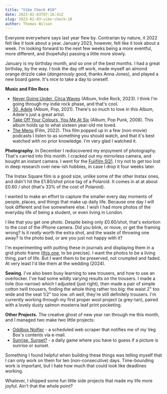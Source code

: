 ```yaml
---
title: "Vibe Check #10"
date: 2023-02-03T07:16:41Z
slug: 2023-02-03-vibe-check-10
author: Thomas Wilson
---
```


Everyone everywhere says last year flew by.  Contrarian by nature, it 2022 felt like it took about a year.  January 2023, however, felt like it took about a week.  I'm looking forward to the next few weeks being a more eventful, more different, and (hopefully) passing a little more slowly.

January is my birthday month, and so one of the best months.  I had a great birthday, by the way.  I took the day off work, made myself an almond orange drizzle cake (_dangerously_ good, thanks Anna Jones), and played a new board game.  It's nice to take a day to oneself. 

**Music and Film Recs**

- [Never Going Under, Circa Waves](https://songwhip.com/circa-waves/never-going-under) (Album, Indie Rock, 2023).  I think I'm going through my indie rock phase, and that's cool.
- [30, Adele](https://songwhip.com/adele/302021) (Album, Pop, 2021).  There's so much to love in this Album, Adele's just a great artist.
- [Take Off Your Colours, You Me At Six](https://songwhip.com/you-me-at-six/take-off-your-colours) (Album, Pop Punk, 2008).  This album holds up to what sixteen year-old me loved.
- [The Menu](https://letterboxd.com/film/the-menu-2022/) (Film, 2022).  This film popped up in a few (non-movie) podcasts I listen to as something you should watch, and that it's best watched with no prior knowledge.  I'm very glad I watched it.

**Photography.** In December I rediscovered my enjoyment of photography.  That's carried into this month.  I cracked out my mirrorless camera, and bought an instant camera.  I went for the [Fujifilm SQ1](https://instax.com/sq1/en/).  I try not to get too lost in deep research over new-ish hobbies, in case I drop it four weeks later.  

The Instax Square film is a good size, unlike some of the other Instax ones, and didn't hit the £1.80/shot price tag of a Polaroid.  It comes in at at about £0.60 / shot (that's 33% of the cost of Polaroid).

I wanted to make an effort to capture the smaller every day moments of people, places, and things that make up daily life.  Because one day I will look different and live somewhere else.  I wish I had more photos of the everyday life of being a student, or even living in London.  

I like that you get one photo.  Despite being only £0.60/shot, that's extortion to the cost of the iPhone camera.  Did you blink, or move, or get the framing wrong?  Is it *really* worth the extra shot, and the waste of throwing one away?  Is the photo bad, or are you just not happy with it?

I'm experimenting with putting these in journals and displaying them in a grid photo frame ([this one](https://www.etsy.com/uk/listing/1228774146/instax-square-multi-aperture-wooden), to be precise).  I want the photos to be a living thing, part of life.   But I want them to be preserved, not crumpled and faded.  At very least I'd like them at the wedding (2024).

**Sewing.** I've also been busy learning to sew trousers, and how to use an overlocker.  I've had some wildly varying results on the trousers.  I made a toile (too narrow) which I adjusted (just right), then made a pair of simple cotton twill trousers, finding the whole thing rather too big: the waist 2" too wide and the seat 1/2" too low.  *oh well*, they're still definitely trousers.  I'm currently working through my first proper wool project (a grey-tan), paired with a lovely dusty salmon mosterra  leaf print pocketing.

**Other Projects.** The creative ghost of new year ran through me this month, and I managed two make *two* little projects: 

- [Oddbox Noifier](/blog/2023-01-12-2023-01-12-little-project-oddbox-scraper) - a scheduled web scraper that notifies me of my Veg Box's contents via e-mail.
- [Sunrise, Sunset?](/blog/2023-01-30-sunrise-sunset) - a daily game where you have to guess if a picture is sunrise or sunset.

Something I found helpful when building these things was telling myself that I can only work on them for ten (non-consecutive) days.  Time-bounding work is important, but I hate how much that could look like deadlines working.

Whatever, I shipped some fun little side projects that made my life more joyful.  Ain't that the whole point?


